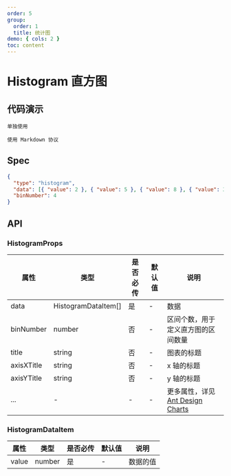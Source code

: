 ```yaml
---
order: 5
group:
  order: 1
  title: 统计图
demo: { cols: 2 }
toc: content
---
```


# Histogram 直方图

## 代码演示

<code src="./demos/common">单独使用</code>

<code src="./demos/markdown">使用 Markdown 协议</code>

## Spec

```json
{
  "type": "histogram",
  "data": [{ "value": 2 }, { "value": 5 }, { "value": 8 }, { "value": 3 }],
  "binNumber": 4
}
```

## API

### HistogramProps

| 属性       | 类型                | 是否必传 | 默认值 | 说明                                                                                               |
| ---------- | ------------------- | -------- | ------ | -------------------------------------------------------------------------------------------------- |
| data       | HistogramDataItem[] | 是       | -      | 数据                                                                                               |
| binNumber  | number              | 否       | -      | 区间个数，用于定义直方图的区间数量                                                                 |
| title      | string              | 否       | -      | 图表的标题                                                                                         |
| axisXTitle | string              | 否       | -      | x 轴的标题                                                                                         |
| axisYTitle | string              | 否       | -      | y 轴的标题                                                                                         |
| ...        | -                   | -        | -      | 更多属性，详见 [Ant Design Charts ](https://ant-design-charts.antgroup.com/options/plots/overview) |

### HistogramDataItem

| 属性  | 类型   | 是否必传 | 默认值 | 说明     |
| ----- | ------ | -------- | ------ | -------- |
| value | number | 是       | -      | 数据的值 |
